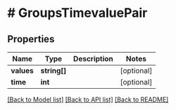 # # GroupsTimevaluePair

## Properties

Name | Type | Description | Notes
------------ | ------------- | ------------- | -------------
**values** | **string[]** |  | [optional]
**time** | **int** |  | [optional]

[[Back to Model list]](../../README.md#models) [[Back to API list]](../../README.md#endpoints) [[Back to README]](../../README.md)
